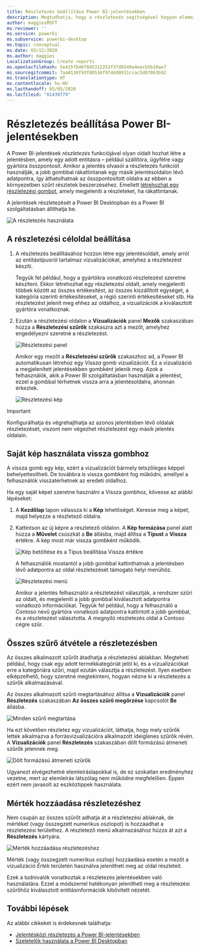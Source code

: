 ```yaml
---
title: Részletezés beállítása Power BI-jelentésekben
description: Megtudhatja, hogy a részletezés segítségével hogyan elemezheti részletesen az adatokat új jelentésoldalon a Power BI-jelentésekben
author: maggiesMSFT
ms.reviewer: ''
ms.service: powerbi
ms.subservice: powerbi-desktop
ms.topic: conceptual
ms.date: 03/12/2020
ms.author: maggies
LocalizationGroup: Create reports
ms.openlocfilehash: 5e415fb46f845312253f37d8549a4eecb5b10ae7
ms.sourcegitcommit: 7aa0136f93f88516f97ddd8031ccac5d07863b92
ms.translationtype: HT
ms.contentlocale: hu-HU
ms.lasthandoff: 05/05/2020
ms.locfileid: "81439779"
---
```

# <a name="set-up-drill-through-in-power-bi-reports"></a>Részletezés beállítása Power BI-jelentésekben
A Power BI-jelentések *részletezés* funkciójával olyan oldalt hozhat létre a jelentésben, amely egy adott entitásra – például szállítóra, ügyfélre vagy gyártóra összpontosít. Amikor a jelentés olvasói a részletezés funkciót használják, a jobb gombbal rákattintanak egy másik jelentésoldalon lévő adatpontra, így áthatolhatnak az összpontosított oldalra az ebben a környezetben szűrt részletek beszerzéséhez. Emellett [létrehozhat egy részletezési gombot](desktop-drill-through-buttons.md), amely megjeleníti a részleteket, ha rákattintanak.

A jelentések részletezését a Power BI Desktopban és a Power BI szolgáltatásban állíthatja be.

![A részletezés használata](media/desktop-drillthrough/power-bi-drill-through-right-click.png)

## <a name="set-up-the-drill-through-destination-page"></a>A részletezési céloldal beállítása
1. A részletezés beállításához hozzon létre egy jelentésoldalt, amely arról az entitástípusról tartalmaz vizualizációkat, amelyhez a részletezést készíti. 

    Tegyük fel például, hogy a gyártókra vonatkozó részletezést szeretne készíteni. Ekkor létrehozhat egy részletezési oldalt, amely megjeleníti többek között az összes értékesítést, az összes kiszállított egységet, a kategória szerinti értékesítéseket, a régió szerinti értékesítéseket stb. Ha részletezést jelenít meg ehhez az oldalhoz, a vizualizációk a kiválasztott gyártóra vonatkoznak.

2. Ezután a részletezési oldalon a **Vizualizációk** panel **Mezők** szakaszában húzza a **Részletezési szűrők** szakaszra azt a mezőt, amelyhez engedélyezni szeretné a részletezést.

    ![Részletezési panel](media/desktop-drillthrough/drillthrough_02.png)

    Amikor egy mezőt a **Részletezési szűrők** szakaszhoz ad, a Power BI automatikusan létrehoz egy *Vissza* gomb vizualizációt. Ez a vizualizáció a megjelenített jelentésekben gombként jelenik meg. Azok a felhasználók, akik a Power BI szolgáltatásban használják a jelentést, ezzel a gombbal térhetnek vissza arra a jelentésoldalra, ahonnan érkeztek.

    ![Részletezési kép](media/desktop-drillthrough/drillthrough_03.png)

> [!IMPORTANT]
> Konfigurálhatja és végrehajthatja az azonos jelentésben lévő oldalak részletezését, viszont nem végezhet részletezést egy másik jelentés oldalain.  



## <a name="use-your-own-image-for-a-back-button"></a>Saját kép használata vissza gombhoz    
 A vissza gomb egy kép, ezért a vizualizációt bármely tetszőleges képpel behelyettesítheti. De továbbra is vissza gombként fog működni, amellyel a felhasználók visszatérhetnek az eredeti oldalhoz. 

Ha egy saját képet szeretne használni a Vissza gombhoz, kövesse az alábbi lépéseket:

1. A **Kezdőlap** lapon válassza ki a **Kép** lehetőséget. Keresse meg a képet, majd helyezze a részletező oldalra.

2. Kattintson az új képre a részletező oldalon. A **Kép formázása** panel alatt húzza a **Művelet** csúszkát a **Be** állásba, majd állítsa a **Típust** a **Vissza** értékre. A kép most már vissza gombként működik.

    ![Kép betöltése és a Típus beállítása Vissza értékre](media/desktop-drillthrough/drillthrough_05.png)

    
     A felhasználók mostantól a jobb gombbal kattinthatnak a jelentésben lévő adatpontra az oldal részletezését támogató helyi menühöz. 

    ![Részletezési menü](media/desktop-drillthrough/drillthrough_04.png)

    Amikor a jelentés felhasználói a részletezést választják, a rendszer szűri az oldalt, és megjeleníti a jobb gombbal kiválasztott adatpontra vonatkozó információkat. Tegyük fel például, hogy a felhasználó a Contoso nevű gyártóra vonatkozó adatpontra kattintott a jobb gombbal, és a részletezést választotta. A megnyíló részletezés oldal a Contoso cégre szűr.

## <a name="pass-all-filters-in-drill-through"></a>Összes szűrő átvétele a részletezésben

Az összes alkalmazott szűrőt átadhatja a részletezési ablakban. Megteheti például, hogy csak egy adott termékkategóriát jelöl ki, és a vizualizációkat erre a kategóriára szűri, majd ezután választja a részletezést. Ilyen esetben elképzelhető, hogy szeretné megtekinteni, hogyan nézne ki a részletezés a szűrők alkalmazásával.

Az összes alkalmazott szűrő megtartásához állítsa a **Vizualizációk** panel **Részletezés** szakaszában **Az összes szűrő megőrzése** kapcsolót **Be** állásba. 

![Minden szűrő megtartása](media/desktop-drillthrough/drillthrough_06.png)

Ha ezt követően részletez egy vizualizációt, láthatja, hogy mely szűrők lettek alkalmazva a forrásvizualizációra alkalmazott ideiglenes szűrők révén. A **Vizualizációk** panel **Részletezés** szakaszában dőlt formázású átmeneti szűrők jelennek meg. 

![Dőlt formázású átmeneti szűrők](media/desktop-drillthrough/drillthrough_07.png)

Ugyanezt elvégezhetné elemleíráslapokkal is, de ez szokatlan eredményhez vezetne, mert az elemleírás látszólag nem működne megfelelően. Éppen ezért nem javasolt az eszköztippek használata.

## <a name="add-a-measure-to-drill-through"></a>Mérték hozzáadása részletezéshez

Nem csupán az összes szűrőt adhatja át a részletezési ablaknak, de mértéket (vagy összegzett numerikus oszlopot) is hozzáadhat a részletezési területhez. A részletező menü alkalmazásához húzza át azt a **Részletezés** kártyára. 

![Mérték hozzáadása részletezéshez](media/desktop-drillthrough/drillthrough_08.png)

Mérték (vagy összegzett numerikus oszlop) hozzáadása esetén a mezőt a vizualizáció *Érték* területén használva jelenítheti meg az oldal részleteit.

Ezek a tudnivalók vonatkoztak a részletezés jelentésekben való használatára. Ezzel a módszerrel hatékonyan jelenítheti meg a részletezési szűrőhöz kiválasztott entitásinformációk kibővített nézetét.

## <a name="next-steps"></a>További lépések

Az alábbi cikkeket is érdekesnek találhatja:

* [Jelentésközi részletezés a Power BI-jelentésekben](desktop-cross-report-drill-through.md)
* [Szeletelők használata a Power BI Desktopban](visuals/power-bi-visualization-slicers.md)

